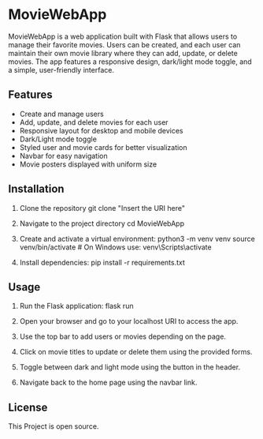 # MovieWebApp

MovieWebApp is a web application built with Flask that allows users to manage their favorite movies. Users can be created, and each user can maintain their own movie library where they can add, update, or delete movies. The app features a responsive design, dark/light mode toggle, and a simple, user-friendly interface.

## Features

- Create and manage users
- Add, update, and delete movies for each user
- Responsive layout for desktop and mobile devices
- Dark/Light mode toggle
- Styled user and movie cards for better visualization
- Navbar for easy navigation
- Movie posters displayed with uniform size

## Installation

1. Clone the repository
    git clone "Insert the URI here"

2. Navigate to the project directory
    cd MovieWebApp

3. Create and activate a virtual environment:
    python3 -m venv venv
    source venv/bin/activate   # On Windows use: venv\Scripts\activate

4. Install dependencies:
    pip install -r requirements.txt



## Usage

1. Run the Flask application:
    flask run

2. Open your browser and go to your localhost URI to access the app.
3. Use the top bar to add users or movies depending on the page.
4. Click on movie titles to update or delete them using the provided forms.
5. Toggle between dark and light mode using the button in the header.
6. Navigate back to the home page using the navbar link.



## License

This Project is open source.